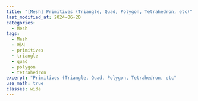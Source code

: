 ```yaml
---
title: "[Mesh] Primitives (Triangle, Quad, Polygon, Tetrahedron, etc)"
last_modified_at: 2024-06-20
categories:
  - Mesh
tags:
  - Mesh
  - 메시
  - primitives
  - triangle
  - quad
  - polygon
  - tetrahedron
excerpt: "Primitives (Triangle, Quad, Polygon, Tetrahedron, etc"
use_math: true
classes: wide
---
```





